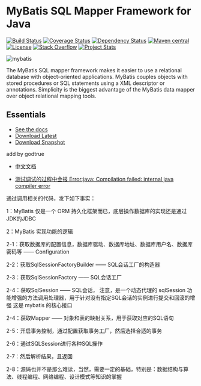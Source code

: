 MyBatis SQL Mapper Framework for Java
=====================================

[![Build Status](https://travis-ci.org/mybatis/mybatis-3.svg?branch=master)](https://travis-ci.org/mybatis/mybatis-3)
[![Coverage Status](https://coveralls.io/repos/mybatis/mybatis-3/badge.svg?branch=master&service=github)](https://coveralls.io/github/mybatis/mybatis-3?branch=master)
[![Dependency Status](https://www.versioneye.com/user/projects/56199c04a193340f320005d3/badge.svg?style=flat)](https://www.versioneye.com/user/projects/56199c04a193340f320005d3)
[![Maven central](https://maven-badges.herokuapp.com/maven-central/org.mybatis/mybatis/badge.svg)](https://maven-badges.herokuapp.com/maven-central/org.mybatis/mybatis)
[![License](http://img.shields.io/:license-apache-brightgreen.svg)](http://www.apache.org/licenses/LICENSE-2.0.html)
[![Stack Overflow](http://img.shields.io/:stack%20overflow-mybatis-brightgreen.svg)](http://stackoverflow.com/questions/tagged/mybatis)
[![Project Stats](https://www.openhub.net/p/mybatis/widgets/project_thin_badge.gif)](https://www.openhub.net/p/mybatis)

![mybatis](http://mybatis.github.io/images/mybatis-logo.png)

The MyBatis SQL mapper framework makes it easier to use a relational database with object-oriented applications.
MyBatis couples objects with stored procedures or SQL statements using a XML descriptor or annotations.
Simplicity is the biggest advantage of the MyBatis data mapper over object relational mapping tools.

Essentials
----------

* [See the docs](http://mybatis.github.io/mybatis-3)
* [Download Latest](https://github.com/mybatis/mybatis-3/releases)
* [Download Snapshot](https://oss.sonatype.org/content/repositories/snapshots/org/mybatis/mybatis/)


add by godtrue

* [中文文档](https://mybatis.org/mybatis-3/zh/index.html)

* [测试调试的过程中会报 Error:java: Compilation failed: internal java compiler error](https://hello.blog.csdn.net/article/details/82119860)

通过调用相关的代码，发下如下事实：

1：MyBatis 仅是一个 ORM 持久化框架而已，底层操作数据库的实现还是通过JDK的JDBC

2：MyBatis 实现功能的逻辑

   2-1：获取数据库的配置信息，数据库驱动、数据库地址、数据库用户名、数据库密码等 —— Configuration
   
   2-2：获取SqlSessionFactoryBuilder —— SQL会话工厂的构造器
   
   2-3：获取SqlSessionFactory —— SQL会话工厂
   
   2-4：获取SqlSession —— SQL会话，
        注意，是一个动态代理的 sqlSession 功能增强的方法调用处理器，用于针对没有指定SQL会话的实例进行提交和回滚的增强
        这是 mybatis 的核心接口
        
   2-4：获取Mapper —— 对象和表的映射关系，用于获取对应的SQL语句
   
   2-5：开启事务控制，通过配置获取事务工厂，然后选择合适的事务
   
   2-6：通过SQLSession进行各种SQL操作
   
   2-7：然后解析结果，且返回
   
   2-8：源码也并不是那么难读，当然，需要一定的基础，特别是：数据结构与算法、线程编程、网络编程、设计模式等知识的掌握
   
   
